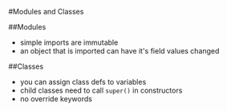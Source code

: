 #Modules and Classes

##Modules
 - simple imports are immutable
 - an object that is imported can have it's field values changed

##Classes
 - you can assign class defs to variables
 - child classes need to call `super()` in constructors
 - no override keywords 